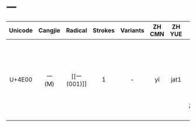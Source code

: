 # 一

| Unicode | Cangjie  |  Radical   | Strokes | Variants | ZH<br>CMN | ZH<br>YUE |                   JA                   |  KO   |  VI  |
| :-----: | :------: | :--------: | :-----: | :------: | :-------: | :-------: | :------------------------------------: | :---: | :--: |
| U+4E00  | 一<br>(M) | [[一(001)]] |    1    |    -     |    yī     |   jat1    | [[イチ]]<br>[[イツ]]<br>[[ひと]]<br>[[ひと]]-つ | [[일]] | nhất |

